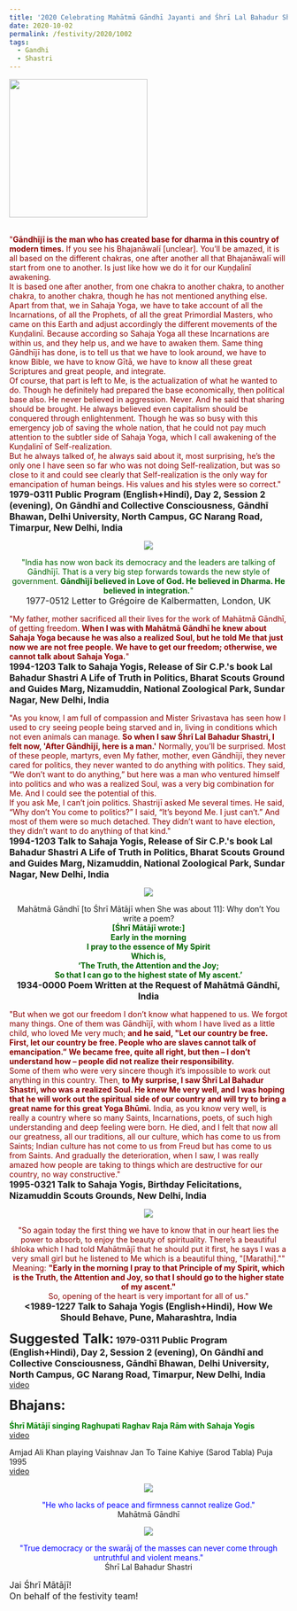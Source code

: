 ```yaml
---
title: '2020 Celebrating Mahātmā Gāndhī Jayanti and Śhrī Lal Bahadur Shastri Jayanti(birthday) : "Gāndhījī believed in Love of God. He believed in dharma. He believed in integration." '
date: 2020-10-02
permalink: /festivity/2020/1002
tags:
  - Gandhi
  - Shastri
---
```


<div style="text-align: left"><img src="/images/image00.png" width="250" /></div><br>

<p>
<font color="DarkRed">"<b>Gāndhījī is the man who has created base for dharma in this country of modern times.</b> If you see his Bhajanāwalī [unclear]. You’ll be amazed, it is all based on the different chakras, one after another all that Bhajanāwalī will start from one to another. Is just like how we do it for our Kuṇḍalinī awakening.<br>
It is based one after another, from one chakra to another chakra, to another chakra, to another chakra, though he has not mentioned anything else. Apart from that, we in Sahaja Yoga, we have to take account of all the Incarnations, of all the Prophets, of all the great Primordial Masters, who came on this Earth and adjust accordingly the different movements of the Kuṇḍalinī. Because according so Sahaja Yoga all these Incarnations are within us, and they help us, and we have to awaken them. Same thing Gāndhījī has done, is to tell us that we have to look around, we have to know Bible, we have to know Gītā, we have to know all these great Scriptures and great people, and integrate.<br>
Of course, that part is left to Me, is the actualization of what he wanted to do. Though he definitely had prepared the base economically, then political base also. He never believed in aggression. Never. And he said that sharing should be brought. He always believed even capitalism should be conquered through enlightenment. Though he was so busy with this emergency job of saving the whole nation, that he could not pay much attention to the subtler side of Sahaja Yoga, which I call awakening of the Kuṇḍalinī of Self-realization.<br>
But he always talked of, he always said about it, most surprising, he’s the only one I have seen so far who was not doing Self-realization, but was so close to it and could see clearly that Self-realization is the only way for emancipation of human beings. His values and his styles were so correct."</font><br>
<font size="+0"><b>1979-0311 Public Program (English+Hindi), Day 2, Session 2 (evening), On Gāndhī and Collective Consciousness, Gāndhī Bhawan, Delhi University, North Campus, GC Narang Road, Timarpur, New Delhi, India</b></font>
</p>

<div style="text-align: center"><img src="/images/image499.png" /></div>

<p style="text-align:center;">
<font color="DarkGreen">"India has now won back its democracy and the leaders are talking of Gāndhījī. That is a very big step forwards towards the new style of government. <b>Gāndhījī believed in Love of God. He believed in Dharma. He believed in integration.</b>"</font><br>
<font size="+0"><b></b>1977-0512 Letter to Grégoire de Kalbermatten, London, UK</font>
</p>

<p>
<font color="DarkRed">"My father, mother sacrificed all their lives for the work of Mahātmā Gāndhī, of getting freedom. <b>When I was with Mahātmā Gāndhī he knew about Sahaja Yoga because he was also a realized Soul, but he told Me that just now we are not free people. We have to get our freedom; otherwise, we cannot talk about Sahaja Yoga.</b>"</font><br>
<font size="+0"><b>1994-1203 Talk to Sahaja Yogis, Release of Sir C.P.'s book Lal Bahadur Shastri A Life of Truth in Politics, Bharat Scouts Ground and Guides Marg, Nizamuddin, National Zoological Park, Sundar Nagar, New Delhi, India</b></font>
</p>

<p>
<font color="DarkRed">"As you know, I am full of compassion and Mister Srivastava has seen how I used to cry seeing people being starved and in, living in conditions which not even animals can manage. <b>So when I saw Śhrī Lal Bahadur Shastri, I felt now, 'After Gāndhījī, here is a man.'</b> Normally, you’ll be surprised. Most of these people, martyrs, even My father, mother, even Gāndhījī, they never cared for politics, they never wanted to do anything with politics. They said, “We don’t want to do anything,” but here was a man who ventured himself into politics and who was a realized Soul, was a very big combination for Me. And I could see the potential of this.<br>
If you ask Me, I can’t join politics. Shastrijī asked Me several times. He said, “Why don’t You come to politics?” I said, “It’s beyond Me. I just can’t.” And most of them were so much detached. They didn’t want to have election, they didn’t want to do anything of that kind."</font><br>
<font size="+0"><b>1994-1203 Talk to Sahaja Yogis, Release of Sir C.P.'s book Lal Bahadur Shastri A Life of Truth in Politics, Bharat Scouts Ground and Guides Marg, Nizamuddin, National Zoological Park, Sundar Nagar, New Delhi, India</b></font>
</p>

<div style="text-align: center"><img src="/images/image500.png" /></div>

<p style="text-align:center;">
Mahātmā Gāndhī [to Śhrī Mātājī when She was about 11]: Why don’t You write a poem?<br>	
<font color="DarkGreen"><b>[Śhrī Mātājī wrote:]<br>
Early in the morning<br>
I pray to the essence of My Spirit<br>
Which is,<br>
‘The Truth, the Attention and the Joy;<br>
So that I can go to the highest state of My ascent.’</b></font><br>
<font size="+0"><b>1934-0000 Poem Written at the Request of Mahātmā Gāndhī, India</b></font>
</p>

<p>
<font color="DarkRed">"But when we got our freedom I don’t know what happened to us. We forgot many things. One of them was Gāndhījī, with whom I have lived as a little child, who loved Me very much; <b>and he said, "Let our country be free. First, let our country be free. People who are slaves cannot talk of emancipation.” We became free, quite all right, but then – I don’t understand how – people did not realize their responsibility.</b><br>
Some of them who were very sincere though it’s impossible to work out anything in this country. Then, <b>to My surprise, I saw Śhrī Lal Bahadur Shastri, who was a realized Soul. He knew Me very well, and I was hoping that he will work out the spiritual side of our country and will try to bring a great name for this great Yoga Bhūmi.</b> India, as you know very well, is really a country where so many Saints, Incarnations, poets, of such high understanding and deep feeling were born. He died, and I felt that now all our greatness, all our traditions, all our culture, which has come to us from Saints; Indian culture has not come to us from Freud but has come to us from Saints. And gradually the deterioration, when I saw, I was really amazed how people are taking to things which are destructive for our country, no way constructive."</font><br>
<font size="+0"><b>1995-0321 Talk to Sahaja Yogis, Birthday Felicitations, Nizamuddin Scouts Grounds, New Delhi, India</b></font>
</p>

<div style="text-align: center"><img src="/images/image501.png" /></div>

<p style="text-align:center;">
<font color="DarkRed">"So again today the first thing we have to know that in our heart lies the power to absorb, to enjoy the beauty of spirituality.
There’s a beautiful śhloka which I had told Mahātmājī that he should put it first, he says I was a very small girl but he listened to Me which is a beautiful thing, "[Marathi]."" 
Meaning: <b>"Early in the morning I pray to that Principle of my Spirit, which is the Truth, the Attention and Joy, so that I should go to the higher state of my ascent."</b><br> 
So, opening of the heart is very important for all of us."</b></font><br>
<font size="+0"><b><1989-1227 Talk to Sahaja Yogis (English+Hindi), How We Should Behave, Pune, Maharashtra, India</b></font>
</p>


<font size="+2"><b>Suggested Talk:</b></font> 
<font size="+0"><b>1979-0311 Public Program (English+Hindi), Day 2, Session 2 (evening), On Gāndhī and Collective Consciousness, Gāndhī Bhawan, Delhi University, North Campus, GC Narang Road, Timarpur, New Delhi, India</b></font>
<a href="https://www.youtube.com/watch?v=YPhdOXTgVMU&feature=youtu.be&ab_channel=EarlyteachingsofH.H.ShriMatajiNirmalaDevi"> video</a><br>

<font size="+2"><b>Bhajans:</b></font>

<p>
<font color="green"><b>Śhrī Mātājī singing Raghupati Raghav Raja Rām with Sahaja Yogis</b></font><br>
<a href="https://www.youtube.com/watch?v=6cK5TEzmE7Q&ab_channel=SahajaYoga"> video</a><br>
</p>

<p>Amjad Ali Khan playing Vaishnav Jan To Taine Kahiye (Sarod Tabla) Puja 1995 </b></font><br>
<a href="https://www.youtube.com/watch?v=H44U3vvynyU&ab_channel=SelfRealizationKundaliniAwakening">video</a>
</p>

<div style="text-align: center"><img src="/images/image502.png" /></div>

<p style="text-align:center;">
<font color="blue">"He who lacks of peace and firmness cannot realize God."</font><br>
Mahātmā Gāndhī
</p>

<div style="text-align: center"><img src="/images/image503.png" /></div>

<p style="text-align:center;">
<font color="blue">"True democracy or the swarāj of the masses can never come through untruthful and violent means."</font><br>
Śhrī Lal Bahadur Shastri
</p>

<p>
<font size="+0">Jai Śhrī Mātājī!<br>
On behalf of the festivity team!</font>
</p>
